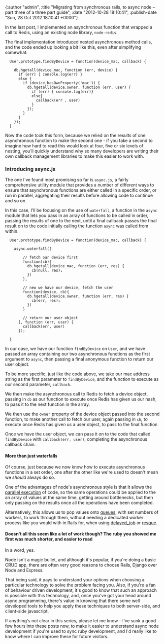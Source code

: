 

{:author "admin", :title "Migrating from synchronous rails, to async node – part three of a three part guide", :date "2012-10-28 18:10:41", :publish-date "Sun, 28 Oct 2012 18:10:41 +0000"}



<!-- content below -->

In the last post, I implemented an asynchronous function that wrapped a call to Redis, using an existing node library, `node-redis`. 

The final implementation introduced nested asynchronous method calls, and the code ended up looking a bit like this, even after simplifying somewhat:

      User.prototype.findByDevice = function(device_mac, callback) {

        db.hgetall(device_mac, function (err, device) {
          if (err) { console.log(err) }
          else {
            if (device.hasOwnProperty('mac')) { 
              db.hgetall(device.owner, function (err, user) {
                if (err) { console.log(err)}
                else{
                  callback(err , user)
                }
              });
            }
          }
        });
      }

Now the code took this form, because we relied on the results of one asynchronous function to make the second one - if you take a second to imagine how hard to read this would look at four, five or six levels of nesting, you'll quickly understand why so many developers are writing their own callback management libraries to make this easier to work with.

### Introducing async.js

The one I've found most promising so far is `async.js`, a fairly comprehensive utility module that provides a number of different ways to ensure that asynchronous functions are either called in a specific order, or run in parallel, aggregating their results before allowing code to continue and so on.

In this case, I'll be focusing on the use of `waterfall`, a function in the `async` module that lets you pass in an array of functions to be called in order, passing the results of one to the next, until a final callback passes the final result on to the code initially calling the function `async` was called from within.

      User.prototype.findByDevice = function(device_mac, callback) {

        async.waterfall([

            // fetch our device first
            function(cb){
              db.hgetall(device_mac, function (err, res) {
                cb(null, res);
              })
            },

            // new we have our device, fetch the user
            function(device, cb){
              db.hgetall(device.owner, function (err, res) {
                cb(err, res);
              })
            }

            // return our user object
          ], function (err, user) {
            callback(err, user)
          });

      }
      
In our case, we have our function `findByDevice` on `User`, and we have passed an array containing our two asynchronous functions as the first argument to `async`, then passing a final anonymous function to return our user object.

To be more specific, just like the code above, we take our mac address string as the first parameter to `findByDevice`, and the function to execute as our second parameter, `callback`. 

We then make the asynchronous call to Redis to fetch a device object, passing in `cb` as our function to execute once Redis has given us our hash, to pass it to the next function in the array.

We then use the `owner` property of the device object passed into the second function, to make another call to fetch our user, again passing in `cb`, to execute once Redis has given us a user object, to pass to the final function.

Once we have the user object, we can pass it on to the code that called `findByDevice` with `callback(err, user)`, completing the asynchronous callback chain.

#### More than just waterfalls

Of course, just because we now know how to execute asynchronous functions in a set order, one after the other like we're used to doesn't mean we _should_ always do so. 

One of the advantages of node's asynchronous style is that it allows the [parallel execution][] of code, so the same operations could be applied to the an array of values at the same time, getting around bottlenecks, but then only passing on the results once all the operations have been completed.

Alternatively, this allows us to pop values onto [queues][], with set numbers of workers, to work through them, without needing a dedicated worker process like you would with in Rails for, when using [delayed_job][] or [resque][].

#### Doesn't all this seem like a lot of work though? The ruby you showed me first was much shorter, and easier to read

In a word, yes. 

Node isn't a magic bullet, and although it's popular, if you're doing a basic CRUD app, there are often very good reasons to choose Rails, Django over Node and Express. 

That being said, it pays to understand your options when choosing a particular technology to solve the problem facing you. Also, if you're a fan of behaviour driven development, it's good to know that such an approach is possible with this technology, and, once you've got your head around async programming, there's value in knowing that there some well developed tools to help you apply these techniques to both server-side, and client-side javascript.

If anything's not clear in this series, please let me know - I've sunk a good few hours into these posts now, to make it easier to understand async node development if you're used to sync ruby development, and I'd really like to know where I can improve these for future visitors.

<!-- links -->
[parallel execution]: https://github.com/caolan/async#parallel
[queues]: https://github.com/caolan/async#queueworker-concurrency
[delayed_job]: https://github.com/collectiveidea/delayed_job
[resque]: https://github.com/defunkt/resque

